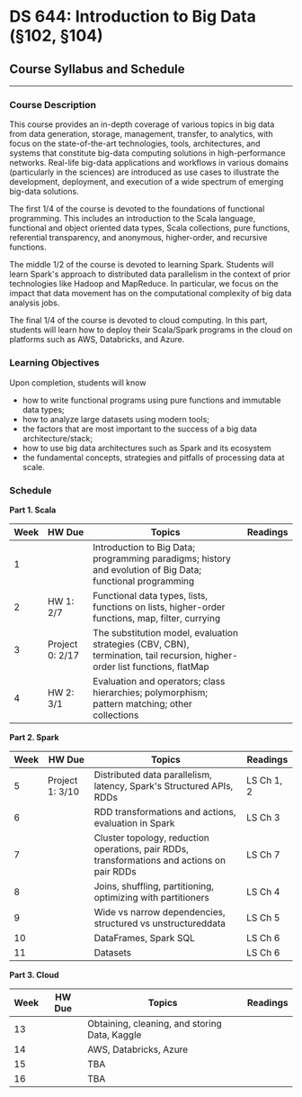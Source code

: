 # DS 644: Introduction to Big Data (§102, §104)

## Course Syllabus and Schedule

-----

### Course Description

This course provides an in-depth coverage of various topics in big data from data generation, storage, management, transfer, to analytics, with focus on the state-of-the-art technologies, tools, architectures, and systems that constitute big-data computing solutions in high-performance networks. Real-life big-data applications and workflows in various domains (particularly in the sciences) are introduced as use cases to illustrate the development, deployment, and execution of a wide spectrum of emerging big-data solutions.

The first 1/4 of the course is devoted to the foundations of functional programming.  This includes an introduction to the Scala language, functional and object oriented data types, Scala collections, pure functions, referential transparency, and anonymous, higher-order, and recursive functions.

The middle 1/2 of the course is devoted to learning Spark. Students will learn Spark's approach to distributed data parallelism in the context of prior technologies like Hadoop and MapReduce.  In particular, we focus on the impact that data movement has on the computational complexity of big data analysis jobs.

The final 1/4 of the course is devoted to cloud computing. In this part, students will learn how to deploy their Scala/Spark programs in the cloud on platforms such as AWS, Databricks, and Azure.

### Learning Objectives

Upon completion, students will know

*  how to write functional programs using pure functions and immutable data types;
*  how to analyze large datasets using modern tools;
*  the factors that are most important to the success of a big data architecture/stack;
*  how to use big data architectures such as Spark and its ecosystem
*  the fundamental concepts, strategies and pitfalls of processing data at scale.


### Schedule

**Part 1. Scala**

| Week  |  HW Due   |     Topics                                                                     |  Readings      |
|-------|-----------|------------------------------------------------------------------------------------|-----------------|
|    1  |           | Introduction to Big Data; programming paradigms; history and evolution of Big Data; functional programming |        |
|    2  |  HW 1: 2/7 |  Functional data types, lists, functions on lists, higher-order functions, map, filter, currying  |                |
|    3  | Project 0: 2/17  |  The substitution model, evaluation strategies (CBV, CBN), termination, tail recursion, higher-order list functions, flatMap |   |
|    4  |  HW 2: 3/1      |  Evaluation and operators; class hierarchies; polymorphism; pattern matching; other collections  |           |

**Part 2. Spark**

| Week  |  HW Due   |     Topics                                                                     |  Readings      |
|-------|-----------|------------------------------------------------------------------------------------|-----------------|
|    5  |  Project 1: 3/10        | Distributed data parallelism, latency, Spark's Structured APIs, RDDs  |   LS Ch 1, 2         |
|    6  |           | RDD transformations and actions, evaluation in Spark | LS Ch 3 |
|    7  |           | Cluster topology, reduction operations, pair RDDs, transformations and actions on pair RDDs |  LS Ch 7 |
|    8  |           | Joins, shuffling, partitioning, optimizing with partitioners | LS Ch 4 |
|    9  |           | Wide vs narrow dependencies, structured vs unstructureddata | LS Ch 5 |
|   10  |           | DataFrames, Spark SQL  | LS Ch 6 |
|   11  |           | Datasets    | LS Ch 6 |


**Part 3. Cloud**

| Week  |  HW Due   |     Topics                                                                     |  Readings      |
|-------|-----------|------------------------------------------------------------------------------------|-----------------|
|    13  |           | Obtaining, cleaning, and storing Data, Kaggle  |  |
|    14  |           | AWS, Databricks, Azure  | |
|    15  |           | TBA                         |  |
|    16  |           | TBA                          | |






<!-- Learning Spark 2nd Ed. Ch 1   Introduction to Apache Spark: -->
<!-- A Unified Analytics Engine -->
<!-- https://spark.apache.org/docs/latest/cluster overview.html -->
<!-- Google File System: -->
<!-- https://static.googleusercontent.com/media/research.google.com/en/ -->
<!-- /archive/gfs sosp2003.pdf -->
<!-- Topics: -->
<!-- Lecture 2 -->
<!-- 09/08/21 -->
<!-- ● -->
<!-- ● -->
<!-- Distributed File Systems and File Formats -->
<!-- Distributed Databases: Hbase/Accumulo, Cassandra -->
<!-- Readings: -->
<!-- ● -->
<!-- ● -->
<!-- bigtable: A Distributed Storage System for Structured Data: -->
<!-- https://research.google/pubs/pub27898/ -->
<!-- https://hadoop.apache.org/docs/current/hadoop project dist/hadoop  -->
<!-- hdfs/HdfsDesign.html -->
<!-- Topics: -->
<!-- Lecture 3 -->
<!-- 09/15/21 -->
<!-- ● -->
<!-- ● -->
<!-- Map Reduce Design Patterns -->
<!-- Introduction to Cloud Computing -->
<!-- Readings: -->
<!-- ● -->
<!-- ● -->
<!-- MapReduce: Simplified Data Processing on Large Clusters: -->
<!-- https://static.googleusercontent.com/media/research.google.com/en//ar -->
<!-- chive/mapreduce osdi04.pdf -->
<!-- https://en.wikipedia.org/wiki/MapReduceTopics: -->
<!-- Lecture 4 -->
<!-- 09/22/21 -->
<!-- ● -->
<!-- ● -->
<!-- Introduction to Apache Spark -->
<!-- Spark Resilient Distributed Dataset (RDD) -->
<!-- Readings: -->
<!-- ● -->
<!-- ● -->
<!-- Learning Spark 2nd Ed. Ch 2   Downloading Apache Spark and -->
<!-- Getting Started -->
<!-- https://spark.apache.org/docs/latest/rdd programming guide.html -->
<!-- Topics: -->
<!-- Lecture 5 -->
<!-- 09/29/21 -->
<!-- ● -->
<!-- Spark Structured API Part 1 -->
<!-- Readings: -->
<!-- ● -->
<!-- ● -->
<!-- ● -->
<!-- Learning Spark 2nd Ed. Ch 3   Apache Spark's Structured APIs -->
<!-- Learning Spark 2nd Ed. Ch 4   Spark SQL and DataFrames: -->
<!-- Introduction to Built in Data Sources -->
<!-- https://spark.apache.org/docs/latest/sql programming guide.html -->
<!-- Topics -->
<!-- Lecture 6 -->
<!-- 10/06/21 -->
<!-- ● -->
<!-- Spark Structured API Part 2 -->
<!-- Readings: -->
<!-- ● -->
<!-- ● -->
<!-- ● -->
<!-- Learning Spark 2nd Ed. Ch 5   Spark SQL and DataFrames: -->
<!-- Interacting with External Data Sources -->
<!-- Learning Spark 2nd Ed. Ch 6   Spark SQL and Datasets -->
<!-- https://spark.apache.org/docs/latest/sql programming guide.html -->
<!-- * Virtual ClassTopics: -->
<!-- Lecture 7 -->
<!-- 10/13/21 -->
<!-- ● -->
<!-- Structured Streaming Part 1 -->
<!-- Readings: -->
<!-- ● -->
<!-- ● -->
<!-- Learning Spark 2nd Ed. Ch 8   Structured Streaming -->
<!-- https://spark.apache.org/docs/latest/structured streaming programm -->
<!-- ing guide.html -->
<!-- Topics: -->
<!-- Lecture 8 -->
<!-- 10/20/21 -->
<!-- ● -->
<!-- Structured Streaming Part 2 -->
<!-- Readings: -->
<!-- ● -->
<!-- ● -->
<!-- Learning Spark 2nd Ed. Ch 8   Structured Streaming -->
<!-- https://spark.apache.org/docs/latest/structured streaming programm -->
<!-- ing guide.html -->
<!-- Topics -->
<!-- Lecture 8 -->
<!-- 10/27/21 -->
<!-- ● -->
<!-- Advanced Analytics Part 1 -->
<!-- Readings: -->
<!-- ● -->
<!-- ● -->
<!-- ● -->
<!-- Learning Spark 2nd Ed. Ch 10   Machine Learning with MLlib -->
<!-- http://spark.apache.org/docs/latest/ml guide.html -->
<!-- https://www.mlflow.org/docs/latest/index.htmlTopics -->
<!-- 11/03/21 -->
<!-- ● -->
<!-- Advanced Analytics Part 2 -->
<!-- Readings: -->
<!-- ● -->
<!-- ● -->
<!-- ● -->
<!-- Learning Spark 2nd Ed. Ch 11   Managing, Deploying, and Scaling -->
<!-- Machine Learning Pipelines with Apache Spark -->
<!-- http://spark.apache.org/docs/latest/ml guide.html -->
<!-- https://www.mlflow.org/docs/latest/index.html -->
<!-- Topics: -->
<!-- Lecture 9 -->
<!-- 11/10/21 -->
<!-- ● -->
<!-- Graph Processing -->
<!-- Readings: -->
<!-- ● -->
<!-- ● -->
<!-- https://spark.apache.org/docs/latest/graphx programming guide.html -->
<!-- https://graphframes.github.io/graphframes/docs/_site/user guide.html -->
<!-- Topics: -->
<!-- Lecture 10 -->
<!-- 11/17/21 -->
<!-- ● -->
<!-- Delta Lake/Lake House -->
<!-- Readings: -->
<!-- ● -->
<!-- ● -->
<!-- Learning Spark 2nd Ed. Ch 09   Building Reliable Data Lakes -->
<!-- with Apache Spark -->
<!-- https://docs.delta.io/latest/index.htmlTopics: -->
<!-- Lecture 11 -->
<!-- ● -->
<!-- 11/24/21 -->
<!-- Monitoring, Debugging, Performance Tuning -->
<!-- Readings: -->
<!-- ● -->
<!-- ● -->
<!-- Learning Spark 2nd Ed. Ch 7   Optimizing and Tuning Spark -->
<!-- Applications -->
<!-- https://spark.apache.org/docs/latest/sql performance tuning.html -->
<!-- NOTE: Virtual Class -->
<!-- Project Presentation 1 -->
<!-- Lecture 12 -->
<!-- Final Project Submission Due -->
<!-- 12/01/21 -->
<!-- Project Presentation 2 -->
<!-- Lecture 13 -->
<!-- 12/08/21 -->
<!-- Research Paper Submission Due (11:59:00 PM) -->
<!-- 12/22/21 -->
<!-- Materials -->
<!-- Required Reading: -->
<!-- Chambers, Bill, and Matei Zaharia. Spark: The Definitive Guide: Big Data Processing Made Simple. -->
<!-- O’Reilly Media, 2018. -->
<!-- Damji, Jules S., et al. Learning Spark: Lightning Fast Data Analytics 2nd Edition O’Reilly Media, -->
<!-- NOTE: Free download at: https://databricks.com/p/ebook/learning spark from oreilly, use your -->
<!-- UMBC email address.Grading Criteria -->
<!-- Course WorkGrade Weight -->
<!-- Homework25% -->
<!-- Participation/Attendance10% -->
<!-- Quizzes20% -->
<!-- Project25% -->
<!-- Technical Research Paper20% -->
<!-- Students are expected to participate in class and online discussions. You will get more out of the -->
<!-- class by contributing to it. -->
<!-- Post due homeworks: -->
<!-- ● -->
<!-- ● -->
<!-- 15% reduction each day after the submission -->
<!-- No grade will be given after 3 days of late submission -->
<!-- Final grade will computed as follows: -->
<!-- RangeLetter Grade -->
<!-- 100%   90%A -->
<!-- 89%   80%B -->
<!-- 79%   70%C -->
<!-- 69%   60%D -->
<!-- < 60%FPolicies -->
<!-- UMBC provides a range of writing assistance, which can be found in the following: -->
<!-- The Writing Center http://lrc.umbc.edu/tutor/writing center/ -->
<!-- Research Guides & Tutorials http://lib.guides.umbc.edu/tutorial -->
<!-- Failure to follow guidelines for each assignment, including the required format, style, length, -->
<!-- submission, etc., may result in at least one letter grade reduction on the paper depending on the -->
<!-- type and/or number of transgressions. -->
<!-- Late/Incomplete assignments will not be accepted unless an extension has been agreed to in -->
<!-- advance. Emergency situations will be handled on a case by case basis with appropriate justification -->
<!-- and/or documentation. -->
<!-- Incomplete grades will not be entertained unless extenuating circumstances warrant and your -->
<!-- request is made before the last week of class. -->
<!-- Academic Integrity -->
<!-- By enrolling in this course, each student assumes the responsibilities of an active participant in -->
<!-- UMBC’s scholarly community in which everyone’s academic work and behavior are held to the -->
<!-- highest standards of honesty. Cheating, fabrication, plagiarism, and helping others to commit these -->
<!-- acts are all forms of academic dishonesty, and they are wrong. Academic misconduct could result in -->
<!-- disciplinary action that may include, but is not limited to, failure, suspension or dismissal. -->
<!-- Refer to the UMBC policy at: -->
<!-- http://catalog.umbc.edu/content.php?catoid=14&navoid=718#academic integrity -->

























<!-- Introduction to Big Data Analytics and Hadoop Ecosystem (Pig, Hive, Spark) -->

<!-- Introduction to Databrick & Spark (Chapter 1 2) -->


<!-- Spark Streaming (Chapter 8) -->

<!-- Spark Data Lakes (Chapter 9) -->

<!-- Machine Learning with MLib (Chapter 10) -->

<!-- Spark MLib: Graph Analytics -->
<!-- Spark MLib: Deep Learning -->

